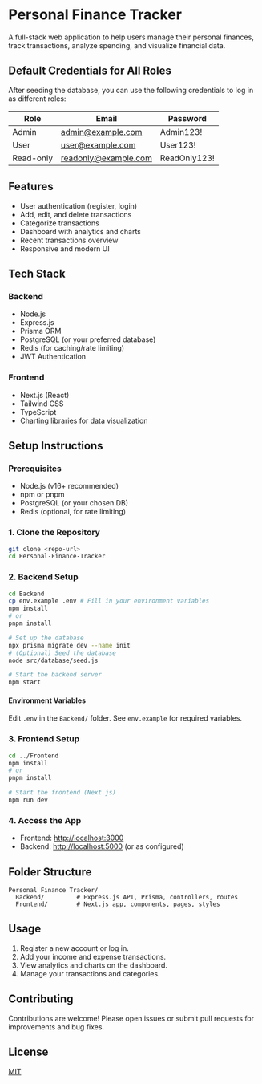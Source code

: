 # Personal Finance Tracker

A full-stack web application to help users manage their personal finances, track transactions, analyze spending, and visualize financial data.

## Default Credentials for All Roles

After seeding the database, you can use the following credentials to log in as different roles:

| Role      | Email                | Password     |
| --------- | -------------------- | ------------ |
| Admin     | admin@example.com    | Admin123!    |
| User      | user@example.com     | User123!     |
| Read-only | readonly@example.com | ReadOnly123! |

## Features

- User authentication (register, login)
- Add, edit, and delete transactions
- Categorize transactions
- Dashboard with analytics and charts
- Recent transactions overview
- Responsive and modern UI

## Tech Stack

### Backend

- Node.js
- Express.js
- Prisma ORM
- PostgreSQL (or your preferred database)
- Redis (for caching/rate limiting)
- JWT Authentication

### Frontend

- Next.js (React)
- Tailwind CSS
- TypeScript
- Charting libraries for data visualization

## Setup Instructions

### Prerequisites

- Node.js (v16+ recommended)
- npm or pnpm
- PostgreSQL (or your chosen DB)
- Redis (optional, for rate limiting)

### 1. Clone the Repository

```bash
git clone <repo-url>
cd Personal-Finance-Tracker
```

### 2. Backend Setup

```bash
cd Backend
cp env.example .env # Fill in your environment variables
npm install
# or
pnpm install

# Set up the database
npx prisma migrate dev --name init
# (Optional) Seed the database
node src/database/seed.js

# Start the backend server
npm start
```

#### Environment Variables

Edit `.env` in the `Backend/` folder. See `env.example` for required variables.

### 3. Frontend Setup

```bash
cd ../Frontend
npm install
# or
pnpm install

# Start the frontend (Next.js)
npm run dev
```

### 4. Access the App

- Frontend: [http://localhost:3000](http://localhost:3000)
- Backend: [http://localhost:5000](http://localhost:5000) (or as configured)

## Folder Structure

```
Personal Finance Tracker/
  Backend/         # Express.js API, Prisma, controllers, routes
  Frontend/        # Next.js app, components, pages, styles
```

## Usage

1. Register a new account or log in.
2. Add your income and expense transactions.
3. View analytics and charts on the dashboard.
4. Manage your transactions and categories.

## Contributing

Contributions are welcome! Please open issues or submit pull requests for improvements and bug fixes.

## License

[MIT](LICENSE)
